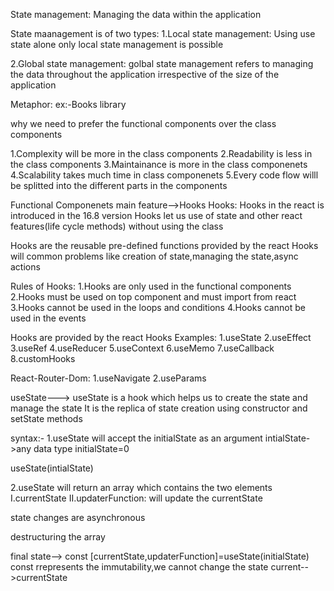
State management: Managing the data within the application

State maanagement is of two types:
1.Local state management:
Using use state alone only local state management is possible

2.Global state management:
golbal state management refers to managing the data throughout the application irrespective of the size of the application

Metaphor: ex:-Books library


why we need to prefer the functional components over the class components

1.Complexity will be more in the class components
2.Readability is less in the class components
3.Maintainance is more in the class componenets
4.Scalability takes much time in class componenets
5.Every code flow willl be splitted into the different parts in the components




Functional Componenets main feature-->Hooks
Hooks: Hooks in the react is introduced in the 16.8 version
Hooks let us use of state and other react features(life cycle methods) without using the class

Hooks are the reusable pre-defined functions provided by the react
Hooks will common problems like creation of state,managing the state,async actions

Rules of Hooks:
1.Hooks are only used in the functional components
2.Hooks must be used on top component and must import from react
3.Hooks cannot be used in the loops and conditions
4.Hooks cannot be used in the events


Hooks are provided by the react
Hooks Examples:
1.useState
2.useEffect
3.useRef
4.useReducer
5.useContext
6.useMemo
7.useCallback
8.customHooks

React-Router-Dom:
1.useNavigate
2.useParams



useState--->
useState is a hook which helps us to create the state and manage the state
It is the replica of state creation using constructor and setState methods

syntax:- 
1.useState will accept the initialState as an argument
intialState->any data type
initialState=0

useState(intialState)

2.useState will return an array which contains the two elements
  I.currentState
  II.updaterFunction: will update the currentState

  state changes are asynchronous

  destructuring the array

 final state--> const [currentState,updaterFunction]=useState(initialState)
 const rrepresents the immutability,we cannot change the state
 current-->currentState